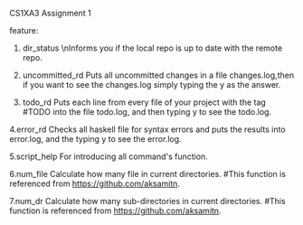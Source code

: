 
CS1XA3 Assignment 1

feature:
1. dir_status
\nInforms you if the local repo is up to date with the remote repo.

2. uncommitted_rd
 Puts all uncommitted changes in a file changes.log,then if you want to see the changes.log simply typing the y as the answer.

3. todo_rd
 Puts each line from every file of your project with the tag #TODO into the file todo.log, and then typing y to see the   todo.log.

4.error_rd
 Checks all haskell file for syntax errors and puts the results into error.log, and the  typing y to see the error.log.

5.script_help
 For introducing all command's function.


6.num_file
 Calculate how many file in current directories.
 #This function is referenced from https://github.com/aksamitn.

7.num_dr
 Calculate how many sub-directories in current directories.
 #This function is referenced from https://github.com/aksamitn.

